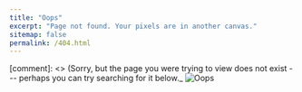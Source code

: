 ```yaml
---
title: "Oops"
excerpt: "Page not found. Your pixels are in another canvas."
sitemap: false
permalink: /404.html
---
```


[comment]: <> (Sorry, but the page you were trying to view does not exist --- perhaps you can try searching for it below._
![Oops](https://github.com/DihanDai/dihandai.github.io/404_dribbble_.png)
<script type="text/javascript">
  var GOOG_FIXURL_LANG = 'en';
  var GOOG_FIXURL_SITE = '{{ site.url }}'
</script>
<script type="text/javascript"
  src="//linkhelp.clients.google.com/tbproxy/lh/wm/fixurl.js">
</script>
